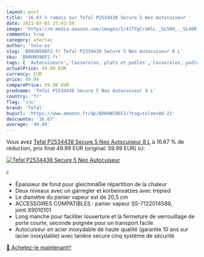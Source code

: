 ```yaml
---
layout: post
title: '16.67 % rabais sur Tefal P2534438 Secure 5 Neo Autocuiseur '
date: 2021-07-03 15:43:58
image: 'https://m.media-amazon.com/images/I/41TYgCruHlL._SL500_._SL400_.jpg'
comments: true
category: ofertas
author: 'tole.es'
slug: 'B00UN596F2-fr Tefal P2534438 Secure 5 Neo Autocuiseur 8 L'
sku: 'B00UN596F2-fr'
tags: [ 'Autocuiseurs','Casseroles, plats et poêles','Casseroles, poêles et faitouts','Cuisine et Maison','tefal', ]
actualPrice: 49.99 EUR
currency: EUR
price: 49.99
comparePrice: 59.99 EUR
prodname: 'Tefal P2534438 Secure 5 Neo Autocuiseur 8 L'
country: 'fr'
flag: '🇫🇷'
brand: 'Tefal'
buyurl: 'https://www.amazon.fr/dp/B00UN596F2/?tag=tolees0d-21'
descuento: '16.67'
average: '49.99'
---
```


Vous avez [Tefal P2534438 Secure 5 Neo Autocuiseur 8 L](https://www.amazon.fr/dp/B00UN596F2/?tag=tolees0d-21)  à  16.67 % de réduction, prix final  49.99 EUR (original: 59.99 EUR) ici:

[![Tefal P2534438 Secure 5 Neo Autocuiseur ](https://m.media-amazon.com/images/I/41TYgCruHlL._SL500_._SL400_.jpg)](https://www.amazon.fr/dp/B00UN596F2/?tag=tolees0d-21)

ℹ️:

- Épaisseur de fond pour gleichmäßie répartition de la chaleur
- Deux niveaux avec un garregler et korbeinsatzes avec trépied
- Le diamètre du panier vapeur est de 20,5 cm
- ACCESSOIRES COMPATIBLES : panier vapeur SS-7122014589, joint X9010101
- Long manche pour faciliter louverture et la fermeture de verrouillage de porte courte, seconde poignée pour un transport facile
- Autocuiseur en acier inoxydable de haute qualité (garantie 10 ans sur lacier inoxydable) avec lanière secure cinq système de sécurité

[🛒 Achetez-le maintenant!!](https://www.amazon.fr/dp/B00UN596F2/?tag=tolees0d-21)
